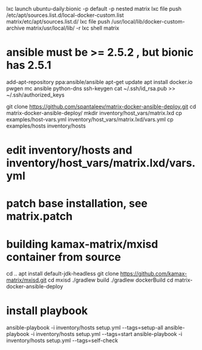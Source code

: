 lxc launch ubuntu-daily:bionic -p default -p nested matrix
lxc file push /etc/apt/sources.list.d/local-docker-custom.list matrix/etc/apt/sources.list.d/
lxc file push /usr/local/lib/docker-custom-archive matrix/usr/local/lib/ -r
lxc shell matrix

# ansible must be >= 2.5.2 , but bionic has 2.5.1
add-apt-repository ppa:ansible/ansible
apt-get update
apt install docker.io pwgen mc ansible python-dns
ssh-keygen
cat ~/.ssh/id_rsa.pub >> ~/.ssh/authorized_keys

git clone https://github.com/spantaleev/matrix-docker-ansible-deploy.git
cd matrix-docker-ansible-deploy/
mkdir inventory/host_vars/matrix.lxd
cp examples/host-vars.yml  inventory/host_vars/matrix.lxd/vars.yml
cp examples/hosts inventory/hosts
# edit inventory/hosts and inventory/host_vars/matrix.lxd/vars.yml
# patch base installation, see matrix.patch

# building kamax-matrix/mxisd container from source
cd ..
apt install default-jdk-headless
git clone https://github.com/kamax-matrix/mxisd.git
cd mxisd
./gradlew build
./gradlew dockerBuild
cd matrix-docker-ansible-deploy

# install playbook
ansible-playbook -i inventory/hosts setup.yml --tags=setup-all
ansible-playbook -i inventory/hosts setup.yml --tags=start
ansible-playbook -i inventory/hosts setup.yml --tags=self-check
